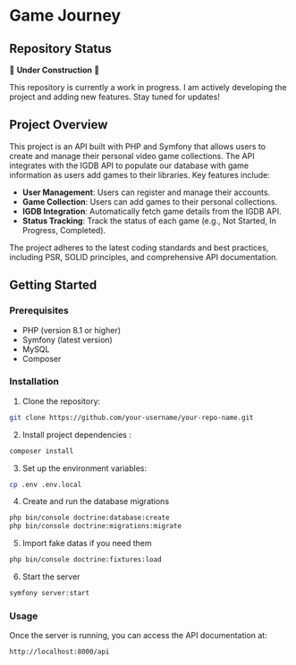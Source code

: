 # Game Journey

## Repository Status

🚧 **Under Construction** 🚧

This repository is currently a work in progress. I am actively developing the project and adding new features. Stay tuned for updates!

## Project Overview

This project is an API built with PHP and Symfony that allows users to create and manage their personal video game collections. The API integrates with the IGDB API to populate our database with game information as users add games to their libraries. Key features include:

- **User Management**: Users can register and manage their accounts.
- **Game Collection**: Users can add games to their personal collections.
- **IGDB Integration**: Automatically fetch game details from the IGDB API.
- **Status Tracking**: Track the status of each game (e.g., Not Started, In Progress, Completed).

The project adheres to the latest coding standards and best practices, including PSR, SOLID principles, and comprehensive API documentation.

## Getting Started

### Prerequisites

- PHP (version 8.1 or higher)
- Symfony (latest version)
- MySQL
- Composer

### Installation

1. Clone the repository:
```sh
git clone https://github.com/your-username/your-repo-name.git
````

2. Install project dependencies :
```sh
composer install
```

3. Set up the environment variables:
```sh
cp .env .env.local
```

4. Create and run the database migrations
```sh
php bin/console doctrine:database:create
php bin/console doctrine:migrations:migrate
```

5. Import fake datas if you need them
```sh
php bin/console doctrine:fixtures:load
```

6. Start the server
```sh
symfony server:start
```
  
### Usage
Once the server is running, you can access the API documentation at:

```bash
http://localhost:8000/api
```
